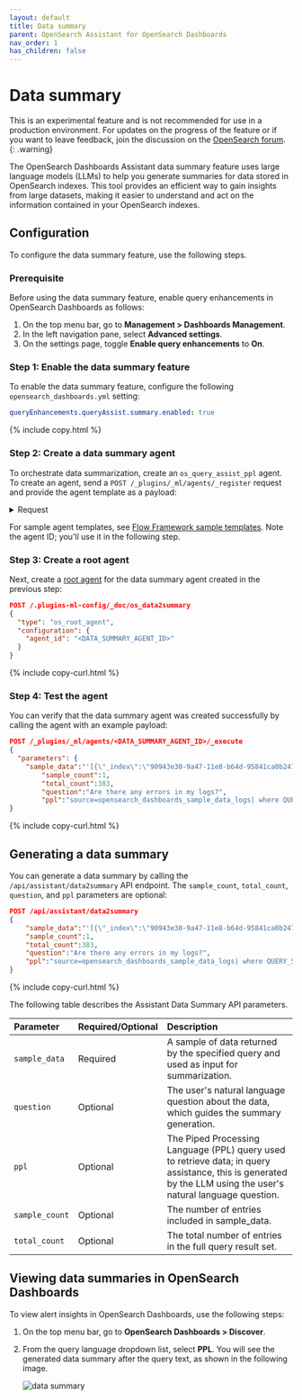 ```yaml
---
layout: default
title: Data summary
parent: OpenSearch Assistant for OpenSearch Dashboards
nav_order: 1
has_children: false
---
```


# Data summary

This is an experimental feature and is not recommended for use in a production environment. For updates on the progress of the feature or if you want to leave feedback, join the discussion on the [OpenSearch forum](https://forum.opensearch.org/).    
{: .warning}

The OpenSearch Dashboards Assistant data summary feature uses large language models (LLMs) to help you generate summaries for data stored in OpenSearch indexes. This tool provides an efficient way to gain insights from large datasets, making it easier to understand and act on the information contained in your OpenSearch indexes.

## Configuration

To configure the data summary feature, use the following steps.

### Prerequisite

Before using the data summary feature, enable query enhancements in OpenSearch Dashboards as follows:

1. On the top menu bar, go to **Management > Dashboards Management**. 
1. In the left navigation pane, select **Advanced settings**.
1. On the settings page, toggle **Enable query enhancements** to **On**.

### Step 1: Enable the data summary feature

To enable the data summary feature, configure the following `opensearch_dashboards.yml` setting:

```yaml
queryEnhancements.queryAssist.summary.enabled: true
```
{% include copy.html %}

### Step 2: Create a data summary agent

To orchestrate data summarization, create an `os_query_assist_ppl` agent. To create an agent, send a `POST /_plugins/_ml/agents/_register` request and provide the agent template as a payload:

<details markdown="block">
  <summary>
    Request
  </summary>
  {: .text-delta}

```json
POST /_plugins/_ml/agents/_register
{
  "name": "Query Assist Agent",
  "description": "Create a Query Assist Agent using Claude on BedRock",
  "use_case": "REGISTER_AGENT",
  "version": {
    "template": "1.0.0",
    "compatibility": ["2.13.0", "3.0.0"]
  },
  "workflows": {
    "provision": {
      "user_params": {},
      "nodes": [
        {
          "id": "create_claude_connector",
          "type": "create_connector",
          "previous_node_inputs": {},
          "user_inputs": {
            "version": "1",
            "name": "Claude instant runtime Connector",
            "protocol": "aws_sigv4",
            "description": "The connector to BedRock service for Claude model",
            "actions": [
              {
                "headers": {
                  "x-amz-content-sha256": "required",
                  "content-type": "application/json"
                },
                "method": "POST",
                "request_body": "{\"prompt\":\"${parameters.prompt}\", \"max_tokens_to_sample\":${parameters.max_tokens_to_sample}, \"temperature\":${parameters.temperature},  \"anthropic_version\":\"${parameters.anthropic_version}\" }",
                "action_type": "predict",
                "url": "https://bedrock-runtime.us-west-2.amazonaws.com/model/anthropic.claude-instant-v1/invoke"
              }
            ],
            "credential": {
                "access_key": "<YOUR_ACCESS_KEY>",
                "secret_key": "<YOUR_SECRET_KEY>",
                "session_token": "<YOUR_SESSION_TOKEN>"
            },
            "parameters": {
              "region": "us-west-2",
              "endpoint": "bedrock-runtime.us-west-2.amazonaws.com",
              "content_type": "application/json",
              "auth": "Sig_V4",
              "max_tokens_to_sample": "8000",
              "service_name": "bedrock",
              "temperature": "0.0001",
              "response_filter": "$.completion",
              "anthropic_version": "bedrock-2023-05-31"
            }
          }
        },
        {
          "id": "register_claude_model",
          "type": "register_remote_model",
          "previous_node_inputs": {
            "create_claude_connector": "connector_id"
          },
          "user_inputs": {
            "description": "Claude model",
            "deploy": true,
            "name": "claude-instant",
            "guardrails": {
              "type": "local_regex",
              "input_guardrail": {
                  "stop_words": [
                      {
                          "index_name": "words0",
                          "source_fields": ["title"]
                      }
                  ],
                  "regex": ["regex1", "regex2"]
              },
              "output_guardrail": {
                  "stop_words": [
                      {
                          "index_name": "words0",
                          "source_fields": ["title"]
                      }
                  ],
                  "regex": ["regex1", "regex2"]
              }
            }
          }
        },
        {
          "id": "TransferQuestionToPPLAndExecuteTool",
          "type": "create_tool",
          "previous_node_inputs": {
            "register_claude_model": "model_id"
          },
          "user_inputs": {
            "type": "PPLTool",
            "name": "TransferQuestionToPPLAndExecuteTool",
            "description": "Use this tool to transfer natural language to generate PPL and execute PPL to query inside. Use this tool after you know the index name, otherwise, call IndexRoutingTool first. The input parameters are: {index:IndexName, question:UserQuestion}",
            "parameters": {
              "response_filter": "$.completion",
              "execute": false
            },
            "include_output_in_agent_response": true
          }
        },
        {
          "id": "summarize_success_tool",
          "type": "create_tool",
          "previous_node_inputs": {
            "register_claude_model": "model_id"
          },
          "user_inputs": {
            "type": "MLModelTool",
            "Name": "SummarizeSuccessTool",
            "description": "Use this tool to summarize a PPL success response in query assist",
            "parameters": {
              "prompt": "\n\nHuman: You will be given a search response, summarize it as a concise paragraph while considering the following:\nUser's question on index '${parameters.index}': ${parameters.question}\nPPL (Piped Processing Language) query used: ${parameters.query}\n\nGive some documents to support your point.\nNote that the output could be truncated, summarize what you see. Don't mention about total items returned and don't mention about the fact that output is truncated if you see 'Output is too long, truncated' in the response.\n\nSkip the introduction; go straight into the summarization.\n\nUse the following pieces of context to answer the users question.\nIf you don't know the answer, just say that you don't know, don't try to make up an answer.\n----------------\n${parameters.response}\n\nAssistant:",
              "response_filter": "$.completion"
            }
          }
        },
        {
          "id": "summarize_error_tool",
          "type": "create_tool",
          "previous_node_inputs": {
            "register_claude_model": "model_id"
          },
          "user_inputs": {
            "type": "MLModelTool",
            "name": "SummarizeErrorTool",
            "description": "Use this tool to summarize a PPL error response in query assist",
            "include_output_in_agent_response": true,
            "parameters": {
              "prompt": "\n\nHuman: You will be given an API response with errors, summarize it as a concise paragraph. Do not try to answer the user's question.\nIf the error cannot be fixed, eg. no such field or function not supported, then give suggestions to rephrase the question.\nIt is imperative that you must not give suggestions on how to fix the error or alternative PPL query, or answers to the question.\n\nConsider the following:\nUser's question on index '${parameters.index}': ${parameters.question}\nPPL (Piped Processing Language) query used: ${parameters.query}\n\nSkip the introduction; go straight into the summarization.\n\nUse the following pieces of context to answer the users question.\nIf you don't know the answer, just say that you don't know, don't try to make up an answer.\n----------------\n${parameters.response}\n\nAssistant:",
              "response_filter": "$.completion"
            }
          }
        },
        {
          "id": "suggestions_tool",
          "type": "create_tool",
          "previous_node_inputs": {
            "register_claude_model": "model_id"
          },
          "user_inputs": {
            "type": "MLModelTool",
            "name": "SuggestionsTool",
            "description": "Use this tool to generate possible questions for an index in query assist",
            "include_output_in_agent_response": true,
            "parameters": {
              "prompt": "\n\nHuman: OpenSearch index: ${parameters.index}\n\nRecommend 2 or 3 possible questions on this index given the fields below. Only give the questions, do not give descriptions of questions and do not give PPL queries.\n\nThe format for a field is\n```\n- field_name: field_type (sample field value)\n```\n\nFields:\n${parameters.fields}\n\nPut each question in a <question> tag.\n\nAssistant:",
              "response_filter": "$.completion"
            }
          }
        },
        {
          "id": "ppl_agent",
          "type": "register_agent",
          "previous_node_inputs": {
            "TransferQuestionToPPLAndExecuteTool": "tools"
          },
          "user_inputs": {
            "parameters": {},
            "app_type": "query_assist",
            "name": "PPL agent",
            "description": "this is the PPL agent",
            "type": "flow"
          }
        }
      ]
    }
  }
}
```
{% include copy-curl.html %}

</details>

For sample agent templates, see [Flow Framework sample templates](https://github.com/opensearch-project/flow-framework/tree/2.x/sample-templates). Note the agent ID; you'll use it in the following step.

### Step 3: Create a root agent

Next, create a [root agent]({{site.url}}{{site.baseurl}}/automating-configurations/workflow-tutorial/#root_agent) for the data summary agent created in the previous step:

```json
POST /.plugins-ml-config/_doc/os_data2summary
{
  "type": "os_root_agent",
  "configuration": {
    "agent_id": "<DATA_SUMMARY_AGENT_ID>"
  }
}
```
{% include copy-curl.html %}

### Step 4: Test the agent

You can verify that the data summary agent was created successfully by calling the agent with an example payload:

```json
POST /_plugins/_ml/agents/<DATA_SUMMARY_AGENT_ID>/_execute
{
  "parameters": {
	"sample_data":"'[{\"_index\":\"90943e30-9a47-11e8-b64d-95841ca0b247\",\"_source\":{\"referer\":\"http://twitter.com/success/gemini-9a\",\"request\":\"/beats/metricbeat/metricbeat-6.3.2-amd64.deb\",\"agent\":\"Mozilla/4.0 (compatible; MSIE 6.0; Windows NT 5.1; SV1; .NET CLR 1.1.4322)\",\"extension\":\"deb\",\"memory\":null,\"ip\":\"239.67.210.53\",\"index\":\"opensearch_dashboards_sample_data_logs\",\"message\":\"239.67.210.53 - - [2018-08-30T15:29:01.686Z] \\\"GET /beats/metricbeat/metricbeat-6.3.2-amd64.deb HTTP/1.1\\\" 404 2633 \\\"-\\\" \\\"Mozilla/4.0 (compatible; MSIE 6.0; Windows NT 5.1; SV1; .NET CLR 1.1.4322)\\\"\",\"url\":\"https://artifacts.opensearch.org/downloads/beats/metricbeat/metricbeat-6.3.2-amd64.deb\",\"tags\":\"success\",\"geo\":{\"srcdest\":\"CN:PL\",\"src\":\"CN\",\"coordinates\":{\"lat\":44.91167028,\"lon\":-108.4455092},\"dest\":\"PL\"},\"utc_time\":\"2024-09-05 15:29:01.686\",\"bytes\":2633,\"machine\":{\"os\":\"win xp\",\"ram\":21474836480},\"response\":\"404\",\"clientip\":\"239.67.210.53\",\"host\":\"artifacts.opensearch.org\",\"event\":{\"dataset\":\"sample_web_logs\"},\"phpmemory\":null,\"timestamp\":\"2024-09-05 15:29:01.686\"}}]'",
		"sample_count":1,
		"total_count":383,
		"question":"Are there any errors in my logs?",
		"ppl":"source=opensearch_dashboards_sample_data_logs| where QUERY_STRING(['response'], '4* OR 5*')"}
}
```
{% include copy-curl.html %}

## Generating a data summary

You can generate a data summary by calling the `/api/assistant/data2summary` API endpoint. The `sample_count`, `total_count`, `question`, and `ppl` parameters are optional:

```json
POST /api/assistant/data2summary
{
	"sample_data":"'[{\"_index\":\"90943e30-9a47-11e8-b64d-95841ca0b247\",\"_source\":{\"referer\":\"http://twitter.com/success/gemini-9a\",\"request\":\"/beats/metricbeat/metricbeat-6.3.2-amd64.deb\",\"agent\":\"Mozilla/4.0 (compatible; MSIE 6.0; Windows NT 5.1; SV1; .NET CLR 1.1.4322)\",\"extension\":\"deb\",\"memory\":null,\"ip\":\"239.67.210.53\",\"index\":\"opensearch_dashboards_sample_data_logs\",\"message\":\"239.67.210.53 - - [2018-08-30T15:29:01.686Z] \\\"GET /beats/metricbeat/metricbeat-6.3.2-amd64.deb HTTP/1.1\\\" 404 2633 \\\"-\\\" \\\"Mozilla/4.0 (compatible; MSIE 6.0; Windows NT 5.1; SV1; .NET CLR 1.1.4322)\\\"\",\"url\":\"https://artifacts.opensearch.org/downloads/beats/metricbeat/metricbeat-6.3.2-amd64.deb\",\"tags\":\"success\",\"geo\":{\"srcdest\":\"CN:PL\",\"src\":\"CN\",\"coordinates\":{\"lat\":44.91167028,\"lon\":-108.4455092},\"dest\":\"PL\"},\"utc_time\":\"2024-09-05 15:29:01.686\",\"bytes\":2633,\"machine\":{\"os\":\"win xp\",\"ram\":21474836480},\"response\":\"404\",\"clientip\":\"239.67.210.53\",\"host\":\"artifacts.opensearch.org\",\"event\":{\"dataset\":\"sample_web_logs\"},\"phpmemory\":null,\"timestamp\":\"2024-09-05 15:29:01.686\"}}]'",
    "sample_count":1,
    "total_count":383,
    "question":"Are there any errors in my logs?",
    "ppl":"source=opensearch_dashboards_sample_data_logs| where QUERY_STRING(['response'], '4* OR 5*')"
}
```
{% include copy-curl.html %}

The following table describes the Assistant Data Summary API parameters.

Parameter | Required/Optional | Description 
:--- | :--- | :---
`sample_data` | Required | A sample of data returned by the specified query and used as input for summarization.
`question` | Optional | The user's natural language question about the data, which guides the summary generation.
`ppl` | Optional | The Piped Processing Language (PPL) query used to retrieve data; in query assistance, this is generated by the LLM using the user's natural language question.
`sample_count` | Optional | The number of entries included in sample_data.
`total_count` | Optional | The total number of entries in the full query result set.

## Viewing data summaries in OpenSearch Dashboards

To view alert insights in OpenSearch Dashboards, use the following steps:

1. On the top menu bar, go to **OpenSearch Dashboards > Discover**.

1. From the query language dropdown list, select **PPL**. You will see the generated data summary after the query text, as shown in the following image.

    <img src="{{site.url}}{{site.baseurl}}/images/dashboards-assistant/data-summary.png" alt="data summary">